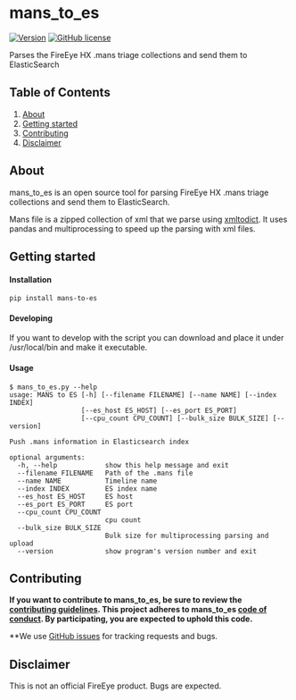 # mans_to_es
[![Version](https://img.shields.io/pypi/v/mans_to_es.svg)](https://pypi.python.org/pypi/mans_to_es)
[![GitHub license](https://img.shields.io/github/license/ldo-cert/mans_to_es.svg)](https://github.com/LDO-CERT/mans_to_es)

Parses the FireEye HX .mans triage collections and send them to ElasticSearch

## Table of Contents
1. [About](#about)
2. [Getting started](#getting-started)
3. [Contributing](#contributing)
4. [Disclaimer](#disclaimer)


## About 
mans_to_es is an open source tool for parsing FireEye HX .mans triage collections and send them to ElasticSearch.

Mans file is a zipped collection of xml that we parse using [xmltodict](https://github.com/martinblech/xmltodict).
It uses pandas and multiprocessing to speed up the parsing with xml files.

## Getting started
#### Installation
```
pip install mans-to-es
```

#### Developing

If you want to develop with the script you can download and place it under /usr/local/bin and make it executable.

#### Usage

```
$ mans_to_es.py --help
usage: MANS to ES [-h] [--filename FILENAME] [--name NAME] [--index INDEX]
                  [--es_host ES_HOST] [--es_port ES_PORT]
                  [--cpu_count CPU_COUNT] [--bulk_size BULK_SIZE] [--version]

Push .mans information in Elasticsearch index

optional arguments:
  -h, --help            show this help message and exit
  --filename FILENAME   Path of the .mans file
  --name NAME           Timeline name
  --index INDEX         ES index name
  --es_host ES_HOST     ES host
  --es_port ES_PORT     ES port
  --cpu_count CPU_COUNT
                        cpu count
  --bulk_size BULK_SIZE
                        Bulk size for multiprocessing parsing and upload
  --version             show program's version number and exit

```

## Contributing

**If you want to contribute to mans_to_es, be sure to review the [contributing guidelines](CONTRIBUTING.md). This project adheres to mans_to_es
[code of conduct](CODE_OF_CONDUCT.md). By participating, you are expected to
uphold this code.**

**We use [GitHub issues](https://github.com/LDO-CERT/mans_to_es/issues) for
tracking requests and bugs.

## Disclaimer
This is not an official FireEye product. Bugs are expected. 

